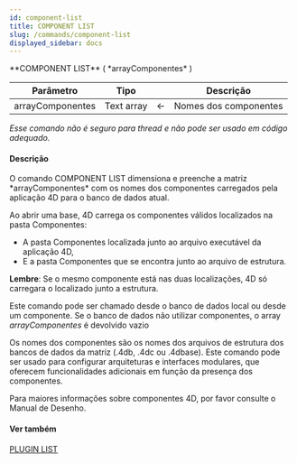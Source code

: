 ```yaml
---
id: component-list
title: COMPONENT LIST
slug: /commands/component-list
displayed_sidebar: docs
---
```


<!--REF #_command_.COMPONENT LIST.Syntax-->**COMPONENT LIST** ( *arrayComponentes* )<!-- END REF-->
<!--REF #_command_.COMPONENT LIST.Params-->
| Parâmetro | Tipo |  | Descrição |
| --- | --- | --- | --- |
| arrayComponentes | Text array | &#8592; | Nomes dos componentes |

<!-- END REF-->

*Esse comando não é seguro para thread e não pode ser usado em código adequado.*


#### Descrição 

<!--REF #_command_.COMPONENT LIST.Summary-->O comando COMPONENT LIST dimensiona e preenche a matriz *arrayComponentes* com os nomes dos componentes carregados pela aplicação 4D para o banco de dados atual.<!-- END REF--> 

Ao abrir uma base, 4D carrega os componentes válidos localizados na pasta Componentes:

* A pasta Componentes localizada junto ao arquivo executável da aplicação 4D,
* E a pasta Componentes que se encontra junto ao arquivo de estrutura.

**Lembre**: Se o mesmo componente está nas duas localizações, 4D só carregara o localizado junto a estrutura.

Este comando pode ser chamado desde o banco de dados local ou desde um componente. Se o banco de dados não utilizar componentes, o array *arrayComponentes* é devolvido vazio

Os nomes dos componentes são os nomes dos arquivos de estrutura dos bancos de dados da matriz (.4db, .4dc ou .4dbase). Este comando pode ser usado para configurar arquiteturas e interfaces modulares, que oferecem funcionalidades adicionais em função da presença dos componentes.

Para maiores informações sobre componentes 4D, por favor consulte o Manual de Desenho.

#### Ver também 

[PLUGIN LIST](plugin-list.md)  